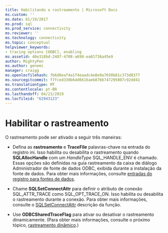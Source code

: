 ```yaml
---
title: Habilitando o rastreamento | Microsoft Docs
ms.custom: ''
ms.date: 01/19/2017
ms.prod: sql
ms.prod_service: connectivity
ms.reviewer: ''
ms.technology: connectivity
ms.topic: conceptual
helpviewer_keywords:
- tracing options [ODBC], enabling
ms.assetid: 48e318bd-2487-4708-a698-ea01f36a45e9
author: MightyPen
ms.author: genemi
manager: craigg
ms.openlocfilehash: fb6d8eaf4a1f4eaadc4e8e9a7030b81c373d8377
ms.sourcegitcommit: f7fced330b64d6616aeb8766747295807c92dd41
ms.translationtype: MT
ms.contentlocale: pt-BR
ms.lasthandoff: 04/23/2019
ms.locfileid: "62943123"
---
```

# <a name="enabling-tracing"></a>Habilitar o rastreamento
O rastreamento pode ser ativado a seguir três maneiras:  
  
-   Defina as **rastreamento** e **TraceFile** palavras-chave na entrada do registro ini. Isso habilita ou desabilita o rastreamento quando **SQLAllocHandle** com um *HandleType* SQL_HANDLE_ENV é chamado. Essas opções são definidas na guia rastreamento da caixa de diálogo Administrador de fonte de dados ODBC, exibida durante a instalação da fonte de dados. Para obter mais informações, consulte [entradas do registro para fontes de dados](../../../odbc/reference/install/registry-entries-for-data-sources.md).  
  
-   Chame **SQLSetConnectAttr** para definir o atributo de conexão SQL_ATTR_TRACE como SQL_OPT_TRACE_ON. Isso habilita ou desabilita o rastreamento durante a conexão. Para obter mais informações, consulte o [SQLSetConnectAttr](../../../odbc/reference/syntax/sqlsetconnectattr-function.md) descrição da função.  
  
-   Use **ODBCSharedTraceFlag** para ativar ou desativar o rastreamento dinamicamente. (Para obter mais informações, consulte o próximo tópico, [rastreamento dinâmico](../../../odbc/reference/develop-app/dynamic-tracing.md).)
